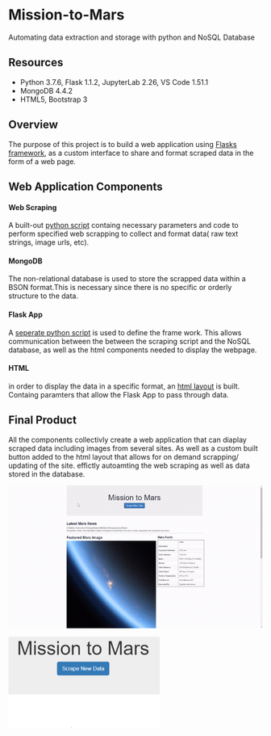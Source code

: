 # Mission-to-Mars
Automating data extraction and storage with python and NoSQL Database 

## Resources
- Python 3.7.6, Flask 1.1.2, JupyterLab 2.26, VS Code 1.51.1
- MongoDB 4.4.2
- HTML5, Bootstrap 3

## Overview 
The purpose of this project is to build a web application using [Flasks framework](https://flask.palletsprojects.com/), as a custom interface to share and format scraped data in the form of a web page. 


## Web Application Components 

#### Web Scraping 
A built-out [python script](https://github.com/DonnieData/Mission-to-Mars/blob/main/scraping.py) containg necessary parameters and code to perform specified web scrapping to collect and format data( raw text strings, image urls, etc).


#### MongoDB
The non-relational database is used to store the scrapped data within a BSON format.This is necessary since there is no specific or orderly structure to the data.  

#### Flask App 
A [seperate python script](https://github.com/DonnieData/Mission-to-Mars/blob/main/app.py) is used to define the frame work. This allows communication between the between the scraping script and the NoSQL database, as well as the html components needed to display the webpage. 


#### HTML
in order to display the data in a specific format, an [html layout](https://github.com/DonnieData/Mission-to-Mars/blob/main/templates/index.html) is built. Containg paramters that allow the Flask App to pass through data. 



## Final Product 
All the components collectivly create a web application that can diaplay scraped data including images from several sites. As well as a custom built button added to the html layout that allows for on demand scrapping/ updating of the site. effictly autoamting the web scraping as well as data stored in the database. 

![site_scrape_1](https://github.com/DonnieData/Mission-to-Mars/blob/main/Resource/img/Mission_to_mars_scrape_1.gif)

![scrape_button](https://github.com/DonnieData/Mission-to-Mars/blob/main/Resource/img/scrape_button_img.png)
